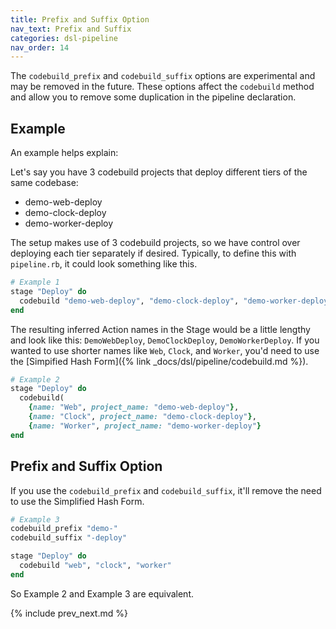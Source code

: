 ```yaml
---
title: Prefix and Suffix Option
nav_text: Prefix and Suffix
categories: dsl-pipeline
nav_order: 14
---
```


The `codebuild_prefix` and `codebuild_suffix` options are experimental and may be removed in the future. These options affect the `codebuild` method and allow you to remove some duplication in the pipeline declaration.

## Example

An example helps explain:

Let's say you have 3 codebuild projects that deploy different tiers of the same codebase:

* demo-web-deploy
* demo-clock-deploy
* demo-worker-deploy

The setup makes use of 3 codebuild projects, so we have control over deploying each tier separately if desired. Typically, to define this with `pipeline.rb`, it could look something like this.

```ruby
# Example 1
stage "Deploy" do
  codebuild "demo-web-deploy", "demo-clock-deploy", "demo-worker-deploy"
end
```

The resulting inferred Action names in the Stage would be a little lengthy and look like this: `DemoWebDeploy`, `DemoClockDeploy`, `DemoWorkerDeploy`. If you wanted to use shorter names like `Web`, `Clock`, and `Worker`, you'd need to use the [Simpified Hash Form]({% link _docs/dsl/pipeline/codebuild.md %}).

```ruby
# Example 2
stage "Deploy" do
  codebuild(
    {name: "Web", project_name: "demo-web-deploy"},
    {name: "Clock", project_name: "demo-clock-deploy"},
    {name: "Worker", project_name: "demo-worker-deploy"}
end
```

## Prefix and Suffix Option

If you use the `codebuild_prefix` and `codebuild_suffix`, it'll remove the need to use the Simplified Hash Form.

```ruby
# Example 3
codebuild_prefix "demo-"
codebuild_suffix "-deploy"

stage "Deploy" do
  codebuild "web", "clock", "worker"
end
```

So Example 2 and Example 3 are equivalent.

{% include prev_next.md %}